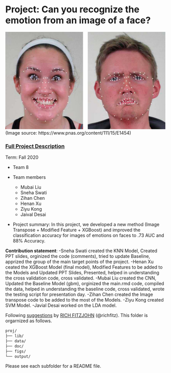# Project: Can you recognize the emotion from an image of a face? 
<img src="figs/CE.jpg" alt="Compound Emotions" width="500"/>
(Image source: https://www.pnas.org/content/111/15/E1454)

### [Full Project Description](doc/project3_desc.md)

Term: Fall 2020

+ Team 8
+ Team members
	+ Mubai Liu
	+ Sneha Swati
	+ Zihan Chen
	+ Henan Xu
	+ Ziyu Kong
	+ Jaival Desai

+ Project summary: In this project, we developed a new method (Image Transpose + Modified Feature + XGBoost) and improved the classification accuracy for images of emotions on faces to .73 AUC and 88% Accuracy. 

	
**Contribution statement**: 
-Sneha Swati created the KNN Model, Created PPT slides, orginized the code (comments), tried to update Baseline, apprized the group of the main target points of the project.
-Henan Xu ceated the XGBoost Model (final model), Modified Features to be added to the Models and Updated PPT Slides, Presented, helped in understanding the cross validation code, cross validated. 
-Mubai Liu created the CNN, Updated the Baseline Model (gbm), orginized the main.rmd code, compiled the data, helped in understanding the baseline code, cross validated, wrote the testing script for presentation day. 
-Zihan Chen created the Image transpose code to be added to the most of the Models. 
-Ziyu Kong created SVM Model. 
-Javial Desai worked on the LDA model. 

Following [suggestions](http://nicercode.github.io/blog/2013-04-05-projects/) by [RICH FITZJOHN](http://nicercode.github.io/about/#Team) (@richfitz). This folder is orgarnized as follows.

```
proj/
├── lib/
├── data/
├── doc/
├── figs/
└── output/
```

Please see each subfolder for a README file.

